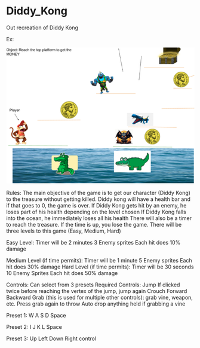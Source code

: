 # Diddy_Kong
Out recreation of Diddy Kong


Ex: 

![screenshot](Backgrounds/Diddy_Kong_ex.png)

Rules:
The main objective of the game is to get our character (Diddy Kong) to the treasure without getting killed.
Diddy kong will have a health bar and if that goes to 0, the game is over.
If Diddy Kong gets hit by an enemy, he loses part of his health depending on the level chosen
If Diddy Kong falls into the ocean, he immediately loses all his health
There will also be a timer to reach the treasure.
If the time is up, you lose the game.
There will be three levels to this game (Easy, Medium, Hard)

Easy Level:
Timer will be 2 minutes
3 Enemy sprites
Each hit does 10% damage

Medium Level (if time permits):
Timer will be 1 minute
5 Enemy sprites
Each hit does 30% damage
Hard Level (if time permits):
Timer will be 30 seconds
10 Enemy Sprites
Each hit does 50% damage


Controls:
Can select from 3 presets
Required Controls: 
Jump
If clicked twice before reaching the vertex of the jump, jump again
Crouch
Forward
Backward
Grab (this is used for multiple other controls): grab vine, weapon, etc.
Press grab again to throw
Auto drop anything held if grabbing a vine

Preset 1:
W
A
S
D
Space

Preset 2:
I
J
K
L
Space

Preset 3:
Up
Left
Down
Right
control
